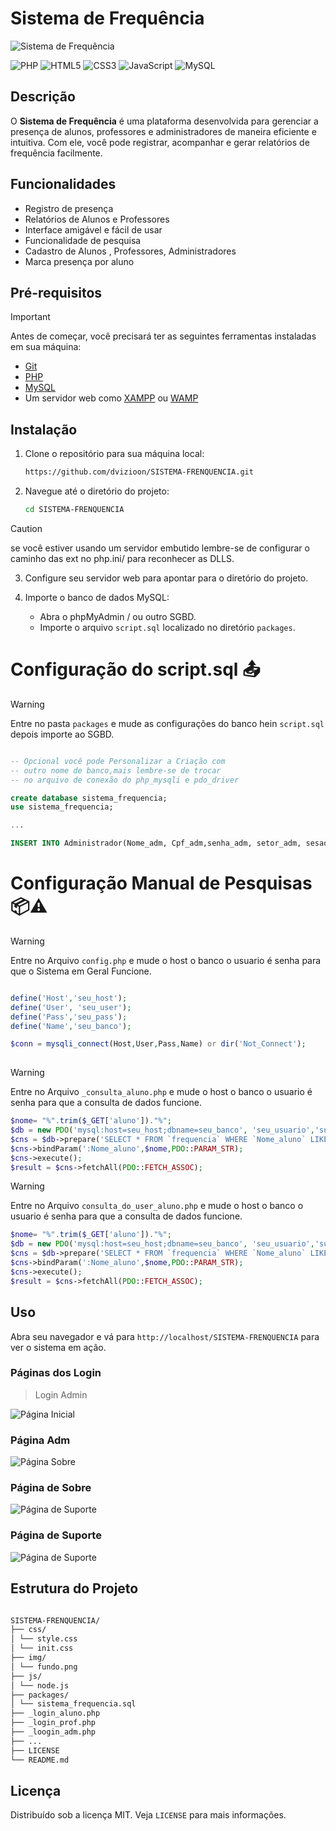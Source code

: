# Sistema de Frequência

![Sistema de Frequência](./screenshots/01.png)

![PHP](https://img.shields.io/badge/PHP-777BB4?style=for-the-badge&logo=php&logoColor=white)
![HTML5](https://img.shields.io/badge/HTML5-E34F26?style=for-the-badge&logo=html5&logoColor=white)
![CSS3](https://img.shields.io/badge/CSS3-1572B6?style=for-the-badge&logo=css3&logoColor=white)
![JavaScript](https://img.shields.io/badge/JavaScript-F7DF1E?style=for-the-badge&logo=javascript&logoColor=black)
![MySQL](https://img.shields.io/badge/MySQL-4479A1?style=for-the-badge&logo=mysql&logoColor=white)

## Descrição

O **Sistema de Frequência** é uma plataforma desenvolvida para gerenciar a presença de alunos, professores e administradores de maneira eficiente e intuitiva. Com ele, você pode registrar, acompanhar e gerar relatórios de frequência facilmente.

## Funcionalidades

- Registro de presença 
- Relatórios de Alunos e Professores
- Interface amigável e fácil de usar
- Funcionalidade de pesquisa
- Cadastro de Alunos , Professores, Administradores
- Marca presença por aluno

## Pré-requisitos

> [!IMPORTANT]
Antes de começar, você precisará ter as seguintes ferramentas instaladas em sua máquina:

- [Git](https://git-scm.com)
- [PHP](https://www.php.net/)
- [MySQL](https://www.mysql.com/)
- Um servidor web como [XAMPP](https://www.apachefriends.org/index.html) ou [WAMP](http://www.wampserver.com/en/)

## Instalação

1. Clone o repositório para sua máquina local:

    ```bash
    https://github.com/dvizioon/SISTEMA-FRENQUENCIA.git
    ```

2. Navegue até o diretório do projeto:

    ```bash
    cd SISTEMA-FRENQUENCIA
    ```

> [!CAUTION]
> se você estiver usando um servidor embutido lembre-se de configurar o caminho das ext no php.ini/ para reconhecer as DLLS.

3. Configure seu servidor web para apontar para o diretório do projeto.

4. Importe o banco de dados MySQL:

    - Abra o phpMyAdmin / ou outro SGBD.
    - Importe o arquivo `script.sql` localizado no diretório `packages`.


# Configuração do script.sql 📤
> [!WARNING]  
> Entre no pasta `packages` e mude as configurações do banco hein `script.sql` depois importe ao SGBD.
```sql

-- Opcional você pode Personalizar a Criação com
-- outro nome de banco,mais lembre-se de trocar
-- no arquivo de conexão do php_mysqli e pdo_driver

create database sistema_frequencia;
use sistema_frequencia;

...

INSERT INTO Administrador(Nome_adm, Cpf_adm,senha_adm, setor_adm, sesao_adm, Ativo)  VALUES('admin','00011100011','12345678','administracao','Inativo',CURRENT_TIMESTAMP());

```

# Configuração Manual de Pesquisas 📦⚠️

> [!WARNING]  
> Entre no Arquivo `config.php` e mude o host o banco o usuario é senha para que o Sistema em Geral Funcione.
```php

define('Host','seu_host');
define('User', 'seu_user');
define('Pass','seu_pass');
define('Name','seu_banco');

$conn = mysqli_connect(Host,User,Pass,Name) or dir('Not_Connect');
    

```


> [!WARNING]  
> Entre no Arquivo `_consulta_aluno.php` e mude o host o banco o usuario é senha para que a consulta de dados funcione.
```php
$nome= "%".trim($_GET['aluno'])."%";
$db = new PDO('mysql:host=seu_host;dbname=seu_banco', 'seu_usuario','sua_senha');
$cns = $db->prepare('SELECT * FROM `frequencia` WHERE `Nome_aluno` LIKE :Nome_aluno');
$cns->bindParam(':Nome_aluno',$nome,PDO::PARAM_STR);
$cns->execute();
$result = $cns->fetchAll(PDO::FETCH_ASSOC);
```

> [!WARNING]  
> Entre no Arquivo `consulta_do_user_aluno.php` e mude o host o banco o usuario é senha para que a consulta de dados funcione.

```php
$nome= "%".trim($_GET['aluno'])."%";
$db = new PDO('mysql:host=seu_host;dbname=seu_banco', 'seu_usuario','sua_senha');
$cns = $db->prepare('SELECT * FROM `frequencia` WHERE `Nome_aluno` LIKE :Nome_aluno');
$cns->bindParam(':Nome_aluno',$nome,PDO::PARAM_STR);
$cns->execute();
$result = $cns->fetchAll(PDO::FETCH_ASSOC);
```


## Uso

Abra seu navegador e vá para `http://localhost/SISTEMA-FRENQUENCIA` para ver o sistema em ação.

### Páginas dos Login
> Login Admin

![Página Inicial](./screenshots/02.png)

### Página Adm

![Página Sobre](./screenshots/03.png)

### Página de Sobre

![Página de Suporte](./screenshots/04.png)

### Página de Suporte

![Página de Suporte](./screenshots/05.png)

## Estrutura do Projeto

```sh

SISTEMA-FRENQUENCIA/
├── css/
│ └── style.css
│ └── init.css
├── img/
│ └── fundo.png
├── js/
│ └── node.js
├── packages/
│ └── sistema_frequencia.sql
├── _login_aluno.php
├── _login_prof.php
├── _loogin_adm.php
├── ...
├── LICENSE
└── README.md

```


## Licença

Distribuído sob a licença MIT. Veja `LICENSE` para mais informações.
